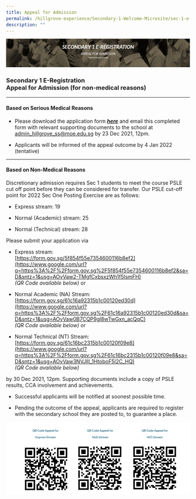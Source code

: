 ```yaml
---
title: Appeal for Admission
permalink: /hillgrove-experience/Secondary-1-Welcome-Microsite/sec-1-e-registraton/appeal-for-admission/
description: ""
---
```

![](/images/appeal%20for%20admission.jpg)
### **Secondary 1 E-Registration <br> Appeal for Admission (for non-medical reasons)**
------------------------------------------------------------------------
#### **Based on Serious Medical Reasons**
*   Please download the application form [_**here**_](https://drive.google.com/file/d/1iQtYbUTFkQJvsFqsnzJqMJp4eVrF6K1a/view?usp=sharing) and email this completed form with relevant supporting documents to the school at [admin_hillgrove_ss@moe.edu.sg](mailto:admin_hillgrove_ss@moe.edu.sg) by 23 Dec 2021, 12pm.
    
*   Applicants will be informed of the appeal outcome by 4 Jan 2022 (tentative)

------------------------------------------------------------------------
#### **Based on Non-Medical Reasons**
Discretionary admission requires Sec 1 students to meet the course PSLE cut off point before they can be considered for transfer. Our PSLE cut-off point for 2022 Sec One Posting Exercise are as follows:

*   Express stream: 19
    
*   Normal (Academic) stream: 25
    
*   Normal (Technical) stream: 28
    

Please submit your application via

*   Express stream: <br> [https://form.gov.sg/5f854f55e7354600116b8ef2](https://www.google.com/url?q=https%3A%2F%2Fform.gov.sg%2F5f854f55e7354600116b8ef2&sa=D&sntz=1&usg=AOvVaw2-TMgfCxbsxzWh1f5lsmFH) <br>_(QR Code available below)_ or
    
*   Normal Academic (NA) Stream: <br>[https://form.gov.sg/61c16a92315b1c00120ed30d](https://www.google.com/url?q=https%3A%2F%2Fform.gov.sg%2F61c16a92315b1c00120ed30d&sa=D&sntz=1&usg=AOvVaw0B7CQP9gl8wTwGxn_acQqC) <br>_(QR Code available below)_ or
    
*   Normal Technical (NT) Stream: <br>[https://form.gov.sg/61c16bc2315b1c00120f09e8](https://www.google.com/url?q=https%3A%2F%2Fform.gov.sg%2F61c16bc2315b1c00120f09e8&sa=D&sntz=1&usg=AOvVaw3NVJllI_1HtoboF5l2C_HQ) <br>_(QR Code available below)_

by 30 Dec 2021, 12pm. Supporting documents include a copy of PSLE results, CCA involvement and achievements.

*   Successful applicants will be notified at soonest possible time.
    
*   Pending the outcome of the appeal, applicants are required to register with the secondary school they are posted to, to guarantee a place.

![](/images/qr%20codes%20for%20admission%20appeal.jpg)